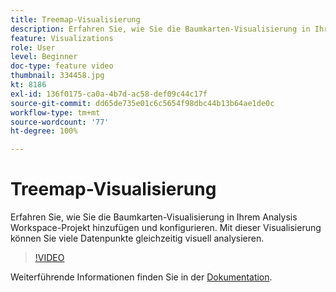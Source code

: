 ```yaml
---
title: Treemap-Visualisierung
description: Erfahren Sie, wie Sie die Baumkarten-Visualisierung in Ihrem Analysis Workspace-Projekt hinzufügen und konfigurieren. Mit dieser Visualisierung können Sie viele Datenpunkte gleichzeitig visuell analysieren.
feature: Visualizations
role: User
level: Beginner
doc-type: feature video
thumbnail: 334458.jpg
kt: 8186
exl-id: 136f0175-ca0a-4b7d-ac58-def09c44c17f
source-git-commit: dd65de735e01c6c5654f98dbc44b13b64ae1de0c
workflow-type: tm+mt
source-wordcount: '77'
ht-degree: 100%

---
```


# Treemap-Visualisierung

Erfahren Sie, wie Sie die Baumkarten-Visualisierung in Ihrem Analysis Workspace-Projekt hinzufügen und konfigurieren. Mit dieser Visualisierung können Sie viele Datenpunkte gleichzeitig visuell analysieren.

>[!VIDEO](https://video.tv.adobe.com/v/334458/?quality=12&learn=on)

Weiterführende Informationen finden Sie in der [Dokumentation](https://experienceleague.adobe.com/docs/analytics/analyze/analysis-workspace/visualizations/treemap.html?lang=de).
